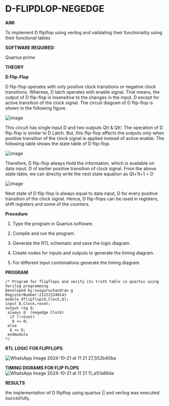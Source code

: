 # D-FLIPDLOP-NEGEDGE

**AIM:**

To implement  D flipflop using verilog and validating their functionality using their functional tables

**SOFTWARE REQUIRED:**

Quartus prime

**THEORY**

**D Flip-Flop**

D flip-flop operates with only positive clock transitions or negative clock transitions. Whereas, D latch operates with enable signal. That means, the output of D flip-flop is insensitive to the changes in the input, D except for active transition of the clock signal. The circuit diagram of D flip-flop is shown in the following figure.

![image](https://github.com/naavaneetha/D-FLIPDLOP-NEGEDGE/assets/154305477/48c81fe8-bc3f-40e7-95e2-519fc155ad51)

This circuit has single input D and two outputs Qtt & Qtt’. The operation of D flip-flop is similar to D Latch. But, this flip-flop affects the outputs only when positive transition of the clock signal is applied instead of active enable. The following table shows the state table of D flip-flop.

![image](https://github.com/naavaneetha/D-FLIPDLOP-NEGEDGE/assets/154305477/e5f3fda7-68ec-4a3a-a0a4-cf6f9cc4ab55)

Therefore, D flip-flop always Hold the information, which is available on data input, D of earlier positive transition of clock signal. From the above state table, we can directly write the next state equation as Qt+1t+1 = D

![image](https://github.com/naavaneetha/D-FLIPDLOP-NEGEDGE/assets/154305477/8592c0d8-2917-4142-91b9-d6c30dd891d2)

Next state of D flip-flop is always equal to data input, D for every positive transition of the clock signal. Hence, D flip-flops can be used in registers, shift registers and some of the counters.

**Procedure**

1. Type the program in Quartus software.

2. Compile and run the program.

3. Generate the RTL schematic and save the logic diagram.

4. Create nodes for inputs and outputs to generate the timing diagram.

5. For different input combinations generate the timing diagram.

**PROGRAM**
```
/* Program for flipflops and verify its truth table in quartus using Verilog programming. 
Developed by:saiguruchandran g
RegisterNumber:212223240143
module dflipflop(D,Clock,Q);
input D,Clock,reset;
output reg Q;
 always @  (negedge Clock)
  if (!reset)
   Q <= 0;
 else
  Q <= D;
 endmodule
*/
```
**RTL LOGIC FOR FLIPFLOPS**

![WhatsApp Image 2024-10-21 at 11 21 27_552b40ba](https://github.com/user-attachments/assets/f6fe1c5a-4713-48a0-aec7-62eca8453de6)

**TIMING DIGRAMS FOR FLIP FLOPS**
![WhatsApp Image 2024-10-21 at 11 21 11_e51a86da](https://github.com/user-attachments/assets/00fd6219-0b08-43fb-b6ed-9e8e72c00117)


**RESULTS**

the implementation of D flipflop using quartus || and verilog was executed succesfully.
